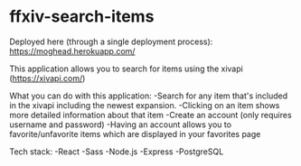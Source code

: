 # ffxiv-search-items

Deployed here (through a single deployment process):
https://moghead.herokuapp.com/

This application allows you to search for items using the xivapi (https://xivapi.com/)

What you can do with this application:
  -Search for any item that's included in the xivapi including the newest expansion.
  -Clicking on an item shows more detailed information about that item
  -Create an account (only requires username and password)
  -Having an account allows you to favorite/unfavorite items which are displayed in your favorites page

Tech stack:
  -React
  -Sass
  -Node.js
  -Express
  -PostgreSQL
